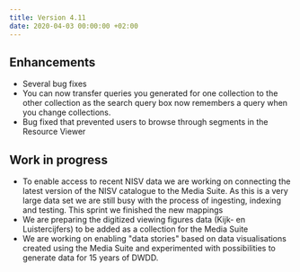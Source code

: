 ```yaml
---
title: Version 4.11
date: 2020-04-03 00:00:00 +02:00
---
```


## Enhancements

- Several bug fixes
- You can now transfer queries you generated for one collection to the other collection as the search query box now remembers a query when you change collections.
- Bug fixed that prevented users to browse through segments in the Resource Viewer

## Work in progress

- To enable access to recent NISV data we are working on connecting the latest version of the NISV catalogue to the Media Suite. As this is a very large data set we are still busy with the process of ingesting, indexing and testing. This sprint we finished the new mappings
- We are preparing the digitized viewing figures data (Kijk- en Luistercijfers) to be added as a collection for the Media Suite
- We are working on enabling "data stories" based on data visualisations created using the Media Suite and experimented with possibilities to generate data for 15 years of DWDD.   
